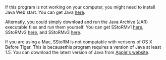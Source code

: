 If this program is not working on your computer, you might need to install Java Web start. You can get Java [here](http://java.sun.com/products/javawebstart/downloads/index.html).

Alternatly, you could simply download and run the Java Archive (JAR) executable files and run them yourself. You can get SStoRMv1 [here](SStoRM-v1.0.2.jar), SStoRMv2 [here](SStoRM-v2.0.0.jar), and SStoRMv3 [here](SStoRM-v3.0.0).

If you are using a Mac, SStoRM is not compatable with verisons of OS X Before Tiger. This is becausethis program requires a version of Java at least 1.5. You can download the latest version of Java from [Apple's website](http://www.apple.com/support/downloads/java2se50release1.html).

